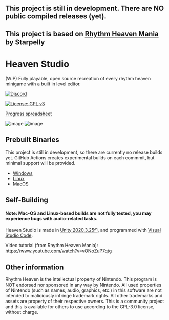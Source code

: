 ## This project is still in development. There are NO public compiled releases (yet).
## This project is based on [Rhythm Heaven Mania](https://github.com/RhythmHeavenDevelopment/RhythmHeavenMania) by Starpelly

# Heaven Studio

(WIP) Fully playable, open source recreation of every rhythm heaven minigame with a built in level editor.

<p>
  <a href="https://discord.gg/2kdZ8kFyEN">
    <img src="https://img.shields.io/discord/945450048832040980?color=5865F2&label=Heaven%20Studio&logo=discord&logoColor=white" alt="Discord">
  </a>
</p>

[![License: GPL v3](https://img.shields.io/badge/License-GPLv3-blue.svg)](https://www.gnu.org/licenses/gpl-3.0)

[Progress spreadsheet](https://docs.google.com/spreadsheets/d/1NXxIeL4nsdjChrxAZTPpk20QOKEdQWGbXIhT4TclB6k/edit?usp=sharing)

![image](https://user-images.githubusercontent.com/40370440/155040498-07365bd4-a0eb-40ef-839e-2c5dcfc5141f.png)
![image](https://user-images.githubusercontent.com/40370440/154824159-07800021-9264-4293-92cf-d3f6e0155f5b.png)


## Prebuilt Binaries
This project is still in development, so there are currently no release builds yet. GitHub Actions creates experimental builds on each commmit, but minimal support will be provided.

- [Windows](https://nightly.link/megaminerjenny/HeavenStudio/workflows/main/master/StandaloneWindows64-build.zip)
- [Linux](https://nightly.link/megaminerjenny/HeavenStudio/workflows/main/master/StandaloneLinux64-build.zip)
- [MacOS](https://nightly.link/megaminerjenny/HeavenStudio/workflows/main/master/StandaloneOSX-build.zip)

## Self-Building
#### Note: Mac-OS and Linux-based builds are not fully tested, you may experience bugs with audio-related tasks.
Heaven Studio is made in [Unity 2020.3.25f1](https://unity3d.com/unity/whats-new/2020.3.25),
and programmed with [Visual Studio Code](https://code.visualstudio.com/).

Video tutorial (from Rhythm Heaven Mania): https://www.youtube.com/watch?v=vONoZuP7qtg

## Other information
Rhythm Heaven is the intellectual property of Nintendo. This program is NOT endorsed nor sponsored in any way by Nintendo. All used properties of Nintendo (such as names, audio, graphics, etc.) in this software are not intended to maliciously infringe trademark rights. All other trademarks and assets are property of their respective owners. This is a community project and this is available for others to use according to the GPL-3.0 license, without charge.
